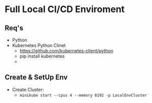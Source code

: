 # Full Local CI/CD Enviroment

## Req's

- Python
- Kubernetes Python Clinet
  - <https://github.com/kubernetes-client/python>
  - pip install kubernetes
  - 

## Create & SetUp Env

- Create Cluster:
  - ```minikube start --cpus 4 --memory 8192 -p LocalEnvCluster```
  